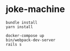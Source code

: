 # joke-machine

```shell script
bundle install
yarn install

docker-compose up
bin/webpack-dev-server
rails s
```
